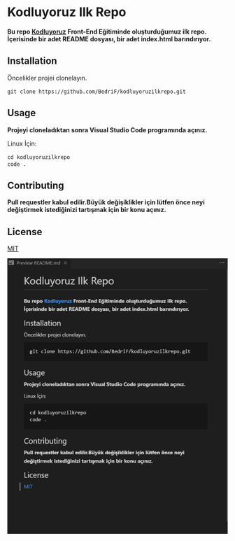 # Kodluyoruz Ilk Repo
**Bu repo [Kodluyoruz](https://courses.kodluyoruz.org/) Front-End Eğitiminde oluşturduğumuz ilk repo. İçerisinde bir adet README dosyası, bir adet index.html barındırıyor.**
## Installation
Öncelikler projei clonelayın.

``` 
git clone https://github.com/BedriF/kodluyoruzilkrepo.git
```
## Usage
**Projeyi cloneladıktan sonra Visual Studio Code programında açınız.**

Linux İçin:
``` 
cd kodluyoruzilkrepo
code .
``` 

## Contributing
**Pull requestler kabul edilir.Büyük değişiklikler için lütfen önce neyi değiştirmek istediğinizi tartışmak için bir konu açınız.**

## License
[MIT](https://choosealicense.com/licenses/mit/)

![markDownProjesi](https://github.com/BedriF/kodluyoruzilkrepo/blob/main/MarkDownProjesi.png?raw=true)
